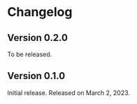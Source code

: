 <!-- deno-fmt-ignore-file -->

Changelog
=========

Version 0.2.0
-------------

To be released.


Version 0.1.0
-------------

Initial release. Released on March 2, 2023.
